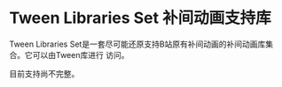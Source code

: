 Tween Libraries Set 补间动画支持库
====================================
Tween Libraries Set是一套尽可能还原支持B站原有补间动画的补间动画库集合。它可以由Tween库进行
访问。

目前支持尚不完整。
